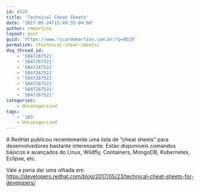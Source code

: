 ```yaml
---
id: 8520
title: 'Technical Cheat Sheets'
date: '2017-05-24T15:49:35-04:00'
author: rmmartins
layout: post
guid: 'https://www.ricardomartins.com.br/?p=8520'
permalink: /technical-cheat-sheets/
dsq_thread_id:
    - '5847267521'
    - '5847267521'
    - '5847267521'
    - '5847267521'
    - '5847267521'
    - '5847267521'
    - '5847267521'
    - '5847267521'
categories:
    - Uncategorized
tags:
    - '103'
    - Uncategorized
---
```


A RedHat publicou recentemente uma lista de “cheat sheets” para desenvolvedores bastante interessante. Estão disponíveis comandos básicos e avançados do Linux, Wildfly, Containers, MongoDB, Kubernetes, Eclipse, etc.

Vale a pena dar uma olhada em: <https://developers.redhat.com/blog/2017/05/23/technical-cheat-sheets-for-developers/>